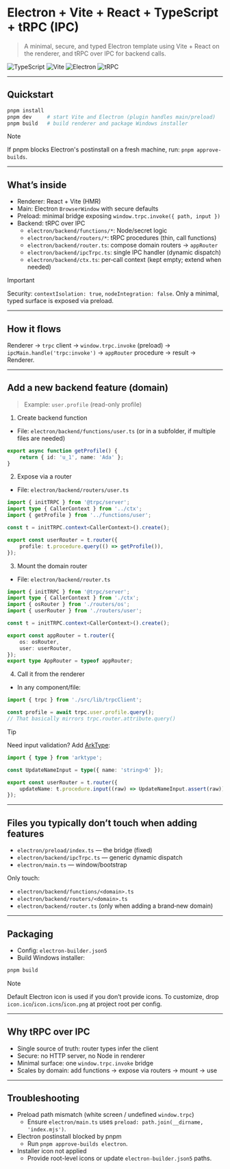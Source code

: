 # Electron + Vite + React + TypeScript + tRPC (IPC)

> A minimal, secure, and typed Electron template using Vite + React on the renderer, and tRPC over IPC for backend calls.

![TypeScript](https://img.shields.io/badge/TypeScript-5.x-3178C6?logo=typescript&logoColor=white) ![Vite](https://img.shields.io/badge/Vite-7.x-646CFF?logo=vite&logoColor=white) ![Electron](https://img.shields.io/badge/Electron-37.x-47848F?logo=electron&logoColor=white) ![tRPC](https://img.shields.io/badge/tRPC-11.x-398CCB)

---

## Quickstart

```bash
pnpm install
pnpm dev     # start Vite and Electron (plugin handles main/preload)
pnpm build   # build renderer and package Windows installer
```

> [!NOTE]
> If pnpm blocks Electron's postinstall on a fresh machine, run:
> `pnpm approve-builds`.

---

## What’s inside

-   Renderer: React + Vite (HMR)
-   Main: Electron `BrowserWindow` with secure defaults
-   Preload: minimal bridge exposing `window.trpc.invoke({ path, input })`
-   Backend: tRPC over IPC
    -   `electron/backend/functions/*`: Node/secret logic
    -   `electron/backend/routers/*`: tRPC procedures (thin, call functions)
    -   `electron/backend/router.ts`: compose domain routers → `appRouter`
    -   `electron/backend/ipcTrpc.ts`: single IPC handler (dynamic dispatch)
    -   `electron/backend/ctx.ts`: per‑call context (kept empty; extend when needed)

> [!IMPORTANT]
> Security: `contextIsolation: true`, `nodeIntegration: false`. Only a minimal, typed surface is exposed via preload.

---

## How it flows

Renderer → `trpc` client → `window.trpc.invoke` (preload) → `ipcMain.handle('trpc:invoke')` → `appRouter` procedure → result → Renderer.

---

## Add a new backend feature (domain)

> Example: `user.profile` (read-only profile)

1. Create backend function

-   File: `electron/backend/functions/user.ts` (or in a subfolder, if multiple files are needed)

```ts
export async function getProfile() {
    return { id: 'u_1', name: 'Ada' };
}
```

2. Expose via a router

-   File: `electron/backend/routers/user.ts`

```ts
import { initTRPC } from '@trpc/server';
import type { CallerContext } from '../ctx';
import { getProfile } from '../functions/user';

const t = initTRPC.context<CallerContext>().create();

export const userRouter = t.router({
    profile: t.procedure.query(() => getProfile()),
});
```

3. Mount the domain router

-   File: `electron/backend/router.ts`

```ts
import { initTRPC } from '@trpc/server';
import type { CallerContext } from './ctx';
import { osRouter } from './routers/os';
import { userRouter } from './routers/user';

const t = initTRPC.context<CallerContext>().create();

export const appRouter = t.router({
    os: osRouter,
    user: userRouter,
});
export type AppRouter = typeof appRouter;
```

4. Call it from the renderer

-   In any component/file:

```ts
import { trpc } from './src/lib/trpcClient';

const profile = await trpc.user.profile.query();
// That basically mirrors trpc.router.attribute.query()
```

> [!TIP]
> Need input validation? Add [ArkType](https://arktype.io/):
>
> ```ts
> import { type } from 'arktype';
>
> const UpdateNameInput = type({ name: 'string>0' });
>
> export const userRouter = t.router({
>     updateName: t.procedure.input((raw) => UpdateNameInput.assert(raw)).mutation(({ input }) => saveName(input.name)),
> });
> ```

---

## Files you typically don’t touch when adding features

-   `electron/preload/index.ts` — the bridge (fixed)
-   `electron/backend/ipcTrpc.ts` — generic dynamic dispatch
-   `electron/main.ts` — window/bootstrap

Only touch:

-   `electron/backend/functions/<domain>.ts`
-   `electron/backend/routers/<domain>.ts`
-   `electron/backend/router.ts` (only when adding a brand‑new domain)

---

## Packaging

-   Config: `electron-builder.json5`
-   Build Windows installer:

```bash
pnpm build
```

> [!NOTE]
> Default Electron icon is used if you don’t provide icons. To customize, drop `icon.ico`/`icon.icns`/`icon.png` at project root per config.

---

## Why tRPC over IPC

-   Single source of truth: router types infer the client
-   Secure: no HTTP server, no Node in renderer
-   Minimal surface: one `window.trpc.invoke` bridge
-   Scales by domain: add functions → expose via routers → mount → use

---

## Troubleshooting

-   Preload path mismatch (white screen / undefined `window.trpc`)
    -   Ensure `electron/main.ts` uses `preload: path.join(__dirname, 'index.mjs')`.
-   Electron postinstall blocked by pnpm
    -   Run `pnpm approve-builds electron`.
-   Installer icon not applied
    -   Provide root-level icons or update `electron-builder.json5` paths.
